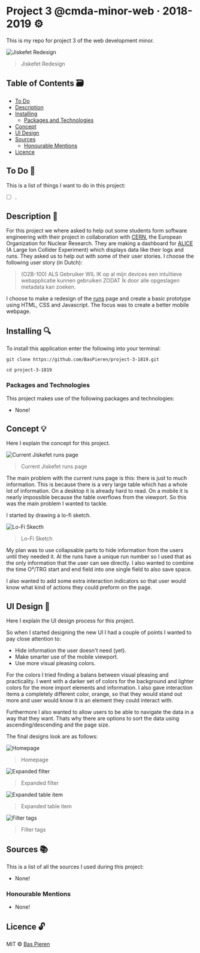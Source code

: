 # Project 3 @cmda-minor-web · 2018-2019 ⚙️

This is my repo for project 3 of the web development minor.

![Jiskefet Redesign](https://i.imgur.com/WFCIds2.png)
> Jiskefet Redesign

## Table of Contents 🗃
* [To Do](#to-do-)
* [Description](#description-)
* [Installing](#installing-)
  * [Packages and Technologies](#packages-and-technologies)
* [Concept](#concept-)
* [UI Design](#ui-design-)
* [Sources](#sources-)
  * [Honourable Mentions](#honourable-mentions)
* [Licence](#licence-)

## To Do 📌
This is a list of things I want to do in this project:

- [ ] .

## Description 📝
For this project we where asked to help out some students form software engineering with their project in collaboration with [CERN](https://home.cern/), the European Organization for Nuclear Research. They are making a dashboard for [ALICE](https://home.cern/science/experiments/alice) (A Large Ion Collider Experiment) which displays data like their logs and runs. They asked us to help out with some of their user stories. I choose the following user story (in Dutch):

> (O2B-100) ALS Gebruiker WIL IK op al mijn devices een intuïtieve webapplicatie kunnen gebruiken ZODAT Ik door alle opgeslagen metadata kan zoeken.

I choose to make a redesign of the [runs](http://cmd.jiskefet.io/runs?pageSize=16&pageNumber=1) page and create a basic prototype using HTML, CSS and Javascript. The focus was to create a better mobile webpage.

## Installing 🔍
To install this application enter the following into your terminal:
```
git clone https://github.com/BasPieren/project-3-1819.git

cd project-3-1819
```

### Packages and Technologies
This project makes use of the following packages and technologies:

  * None!

## Concept 💡
Here I explain the concept for this project.

![Current Jiskefet runs page](https://i.imgur.com/DPIAViT.png)
> Current Jiskefet runs page

The main problem with the current runs page is this: there is just to much information. This is because there is a very large table which has a whole lot of information. On a desktop it is already hard to read. On a mobile it is nearly impossible because the table overflows from the viewport. So this was the main problem I wanted to tackle.

I started by drawing a lo-fi sketch.

![Lo-Fi Skecth](https://i.imgur.com/fR2AhbT.jpg)
> Lo-Fi Sketch

My plan was to use collapsable parts to hide information from the users until they needed it. Al the runs have a unique run number so I used that as the only information that the user can see directly. I also wanted to combine the time O&#178;/TRG start and end field into one single field to also save space.  

I also wanted to add some extra interaction indicators so that user would know what kind of actions they could preform on the page.

## UI Design 🎨
Here I explain the UI design process for this project.

So when I started designing the new UI I had a couple of points I wanted to pay close attention to:

  * Hide information the user doesn't need (yet).
  * Make smarter use of the mobile viewport.
  * Use more visual pleasing colors.

For the colors I tried finding a balans between visual pleasing and practicality. I went with a darker set of colors for the background and lighter colors for the more import elements and information. I also gave interaction items a completely different color, orange, so that they would stand out more and user would know it is an element they could interact with.

Furthermore I also wanted to allow users to be able to navigate the data in a way that they want. Thats why there are options to sort the data using ascending/descending and the page size.

The final designs look are as follows:

![Homepage](https://i.imgur.com/L7z9TqR.png)
> Homepage

![Expanded filter](https://i.imgur.com/QCazyYE.png)
> Expanded filter

![Expanded table item](https://i.imgur.com/9vaDYCx.png)
> Expanded table item

![Filter tags](https://i.imgur.com/FLzvXlP.png)
> Filter tags

## Sources 📚
This is a list of all the sources I used during this project:

  * None!

### Honourable Mentions

  * None!

## Licence 🔓
MIT © [Bas Pieren](https://github.com/BasPieren)
